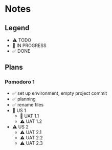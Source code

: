 # Notes

## Legend
- ⚠ TODO
- 🚧 IN PROGRESS
- ✅ DONE

## Plans
### Pomodoro 1
- ✅ set up environment, empty project commit
- ✅ planning
- ✅ rename files
- 🚧 US 1
    - 🚧 UAT 1.1
    - ⚠ UAT 1.2
- ⚠ US 2
    - ⚠ UAT 2.1
    - ⚠ UAT 2.2
    - ⚠ UAT 2.3